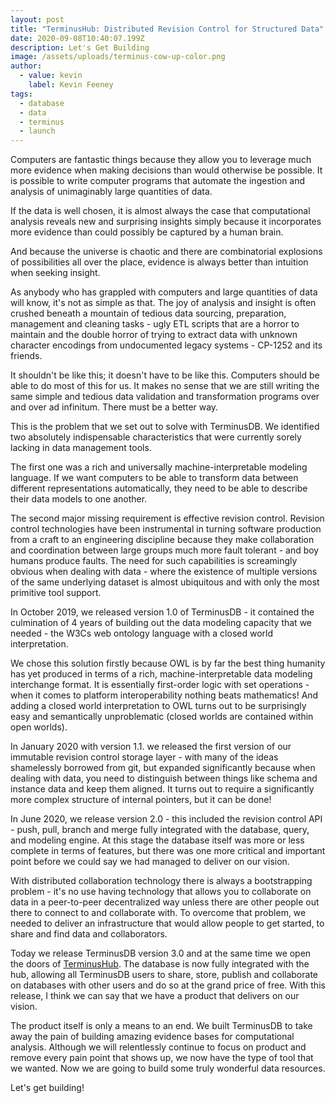 ```yaml
---
layout: post
title: "TerminusHub: Distributed Revision Control for Structured Data"
date: 2020-09-08T10:40:07.199Z
description: Let's Get Building
image: /assets/uploads/terminus-cow-up-color.png
author:
  - value: kevin
    label: Kevin Feeney
tags:
  - database
  - data
  - terminus
  - launch
---
```

Computers are fantastic things because they allow you to leverage much more evidence when making decisions than would otherwise be possible. It is possible to write computer programs that automate the ingestion and analysis of unimaginably large quantities of data.

If the data is well chosen, it is almost always the case that computational analysis reveals new and surprising insights simply because it incorporates more evidence than could possibly be captured by a human brain.

And because the universe is chaotic and there are combinatorial explosions of possibilities all over the place, evidence is always better than intuition when seeking insight.

As anybody who has grappled with computers and large quantities of data will know, it's not as simple as that. The joy of analysis and insight is often crushed beneath a mountain of tedious data sourcing, preparation, management and cleaning tasks - ugly ETL scripts that are a horror to maintain and the double horror of trying to extract data with unknown character encodings from undocumented legacy systems - CP-1252 and its friends.

It shouldn't be like this; it doesn't have to be like this. Computers should be able to do most of this for us. It makes no sense that we are still writing the same simple and tedious data validation and transformation programs over and over ad infinitum. There must be a better way.

This is the problem that we set out to solve with TerminusDB. We identified two absolutely indispensable characteristics that were currently sorely lacking in data management tools.

The first one was a rich and universally machine-interpretable modeling language. If we want computers to be able to transform data between different representations automatically, they need to be able to describe their data models to one another.

The second major missing requirement is effective revision control. Revision control technologies have been instrumental in turning software production from a craft to an engineering discipline because they make collaboration and coordination between large groups much more fault tolerant - and boy humans produce faults. The need for such capabilities is screamingly obvious when dealing with data - where the existence of multiple versions of the same underlying dataset is almost ubiquitous and with only the most primitive tool support.

In October 2019, we released version 1.0 of TerminusDB - it contained the culmination of 4 years of building out the data modeling capacity that we needed - the W3Cs web ontology language with a closed world interpretation.

We chose this solution firstly because OWL is by far the best thing humanity has yet produced in terms of a rich, machine-interpretable data modeling interchange format. It is essentially first-order logic with set operations - when it comes to platform interoperability nothing beats mathematics! And adding a closed world interpretation to OWL turns out to be surprisingly easy and semantically unproblematic (closed worlds are contained within open worlds).

In January 2020 with version 1.1. we released the first version of our immutable revision control storage layer - with many of the ideas shamelessly borrowed from git, but expanded significantly because when dealing with data, you need to distinguish between things like schema and instance data and keep them aligned. It turns out to require a significantly more complex structure of internal pointers, but it can be done!

In June 2020, we release version 2.0 - this included the revision control API - push, pull, branch and merge fully integrated with the database, query, and modeling engine. At this stage the database itself was more or less complete in terms of features, but there was one more critical and important point before we could say we had managed to deliver on our vision.

With distributed collaboration technology there is always a bootstrapping problem - it's no use having technology that allows you to collaborate on data in a peer-to-peer decentralized way unless there are other people out there to connect to and collaborate with. To overcome that problem, we needed to deliver an infrastructure that would allow people to get started, to share and find data and collaborators.

Today we release TerminusDB version 3.0 and at the same time we open the doors of [TerminusHub](https://terminusdb.com/hub/). The database is now fully integrated with the hub, allowing all TerminusDB users to share, store, publish and collaborate on databases with other users and do so at the grand price of free. With this release, I think we can say that we have a product that delivers on our vision.

The product itself is only a means to an end. We built TerminusDB to take away the pain of building amazing evidence bases for computational analysis. Although we will relentlessly continue to focus on product and remove every pain point that shows up, we now have the type of tool that we wanted. Now we are going to build some truly wonderful data resources. 

Let's get building!